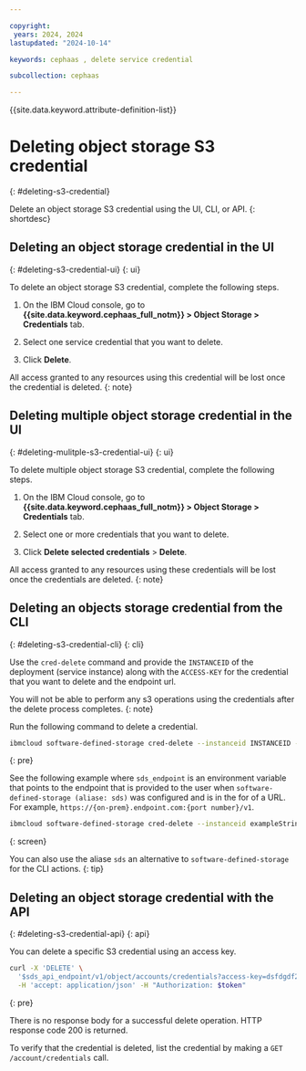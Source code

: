 ```yaml
---

copyright:
 years: 2024, 2024
lastupdated: "2024-10-14"

keywords: cephaas , delete service credential

subcollection: cephaas

---
```


{{site.data.keyword.attribute-definition-list}}

# Deleting object storage S3 credential
{: #deleting-s3-credential}

Delete an object storage S3 credential using the UI, CLI, or API.
{: shortdesc}


## Deleting an object storage credential in the UI
{: #deleting-s3-credential-ui}
{: ui}

To delete an object storage S3 credential, complete the following steps.

1. On the IBM Cloud console, go to **{{site.data.keyword.cephaas_full_notm}} > Object Storage > Credentials** tab.

2. Select one service credential that you want to delete.

3. Click **Delete**.

All access granted to any resources using this credential will be lost once the credential is deleted.
{: note}

## Deleting multiple object storage credential in the UI
{: #deleting-mulitple-s3-credential-ui}
{: ui}

To delete multiple object storage S3 credential, complete the following steps.

1. On the IBM Cloud console, go to **{{site.data.keyword.cephaas_full_notm}} > Object Storage > Credentials** tab.

2. Select one or more credentials that you want to delete.

3. Click **Delete selected credentials** > **Delete**.

All access granted to any resources using these credentials will be lost once the credentials are deleted.
{: note}


## Deleting an objects storage credential from the CLI
{: #deleting-s3-credential-cli}
{: cli}

Use the `cred-delete` command and provide the `INSTANCEID` of the deployment (service instance) along with the `ACCESS-KEY` for the credential that you want to delete and the endpoint url.

You will not be able to perform any s3 operations using the credentials after the delete process completes.
{: note}

Run the following command to delete a credential.

```sh
ibmcloud software-defined-storage cred-delete --instanceid INSTANCEID --access-key ACCESS-KEY --url string
```
{: pre}

See the following example where `sds_endpoint` is an environment variable that points to the endpoint that is provided to the user when `software-defined-storage (aliase: sds)` was configured and is in the for of a URL. For example, `https://{on-prem}.endpoint.com:{port number}/v1`.

```bash
ibmcloud software-defined-storage cred-delete --instanceid exampleString --access-key exampleString --url $sds_endpoint
```
{: screen}

You can also use the aliase `sds` an alternative to `software-defined-storage` for the CLI actions.
{: tip}

## Deleting an object storage credential with the API
{: #deleting-s3-credential-api}
{: api}

You can delete a specific S3 credential using an access key.

```sh
curl -X 'DELETE' \
  '$sds_api_endpoint/v1/object/accounts/credentials?access-key=dsfdgdf2343435666' \
  -H 'accept: application/json' -H "Authorization: $token"
```
{: pre}

There is no response body for a successful delete operation. HTTP response code 200 is returned.


To verify that the credential is deleted, list the credential by making a `GET /account/credentials` call.
